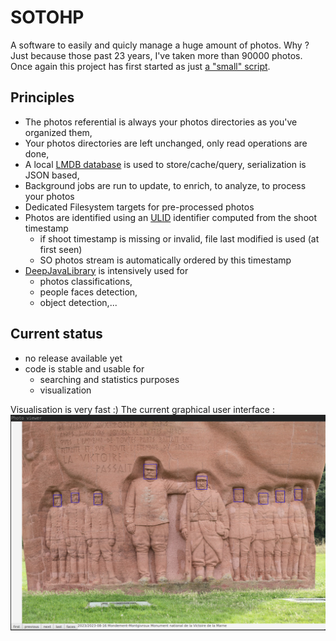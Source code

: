 # SOTOHP

A software to easily and quicly manage a huge amount of photos. Why ? Just because those past 23 years, I've taken more than 90000
photos. Once again this project has first started as just [a "small" script][photosc].

## Principles

- The photos referential is always your photos directories as you've organized them,
- Your photos directories are left unchanged, only read operations are done,
- A local [LMDB database][lmdb] is used to store/cache/query, serialization is JSON based,
- Background jobs are run to update, to enrich, to analyze, to process your photos
- Dedicated Filesystem targets for pre-processed photos
- Photos are identified using an [ULID][ulid] identifier computed from the shoot timestamp
  - if shoot timestamp is missing or invalid, file last modified is used (at first seen)
  - SO photos stream is automatically ordered by this timestamp
- [DeepJavaLibrary][djl] is intensively used for 
  - photos classifications,
  - people faces detection,
  - object detection,...

## Current status
- no release available yet
- code is stable and usable for
  - searching and statistics purposes
  - visualization

Visualisation is very fast :) The current graphical user interface :  
![](gui.png)

[photosc]: https://gist.github.com/dacr/46718666ae96ebac300b27c80ed7bec3
[ulid]: https://github.com/ulid/spec
[djl]: https://github.com/deepjavalibrary/djl
[lmdb]: https://github.com/dacr/zio-lmdb